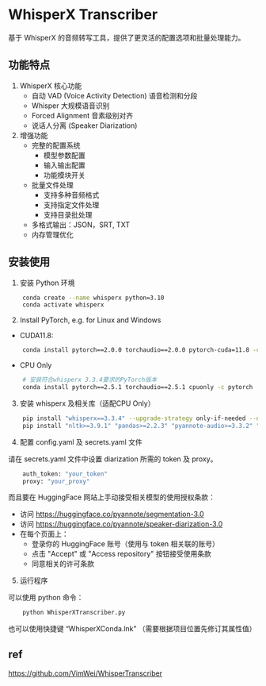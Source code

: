 # WhisperX Transcriber

基于 WhisperX 的音频转写工具，提供了更灵活的配置选项和批量处理能力。

## 功能特点

1. WhisperX 核心功能
    - 自动 VAD (Voice Activity Detection) 语音检测和分段
    - Whisper 大规模语音识别
    - Forced Alignment 音素级别对齐
    - 说话人分离 (Speaker Diarization)
2. 增强功能
    * 完整的配置系统
        - 模型参数配置
        - 输入输出配置
        - 功能模块开关
    * 批量文件处理
        - 支持多种音频格式
        - 支持指定文件处理
        - 支持目录批处理
    * 多格式输出：JSON，SRT, TXT
    * 内存管理优化

## 安装使用

1. 安装 Python 环境
```bash
    conda create --name whisperx python=3.10
    conda activate whisperx
```

2. Install PyTorch, e.g. for Linux and Windows

* CUDA11.8:
```bash
    conda install pytorch==2.0.0 torchaudio==2.0.0 pytorch-cuda=11.8 -c pytorch -c nvidia
```
* CPU Only
```bash
    # 安装符合whisperx 3.3.4要求的PyTorch版本
    conda install pytorch==2.5.1 torchaudio==2.5.1 cpuonly -c pytorch
```

3. 安装 whisperx 及相关库（适配CPU Only）
```bash
    pip install "whisperx==3.3.4" --upgrade-strategy only-if-needed --no-cache-dir --force-reinstall --no-deps
    pip install "nltk>=3.9.1" "pandas>=2.2.3" "pyannote-audio>=3.3.2" "transformers>=4.48.0" "ctranslate2<4.5.0" "faster-whisper>=1.1.1" "numpy>=2.0.2"
```

4. 配置 config.yaml 及 secrets.yaml 文件

请在 secrets.yaml 文件中设置 diarization 所需的 token 及 proxy。
```bash
    auth_token: "your_token"
    proxy: "your_proxy"
```

而且要在 HuggingFace 网站上手动接受相关模型的使用授权条款：

* 访问 https://huggingface.co/pyannote/segmentation-3.0
* 访问 https://huggingface.co/pyannote/speaker-diarization-3.0
* 在每个页面上：
    - 登录你的 HuggingFace 账号（使用与 token 相关联的账号）
    - 点击 "Accept" 或 "Access repository" 按钮接受使用条款
    - 同意相关的许可条款

5. 运行程序

可以使用 python 命令：
```bash
    python WhisperXTranscriber.py
```
也可以使用快捷键 “WhisperXConda.lnk” （需要根据项目位置先修订其属性值）

## ref

https://github.com/VimWei/WhisperTranscriber
